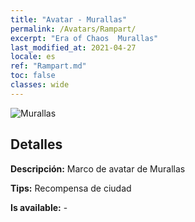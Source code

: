 ```yaml
---
title: "Avatar - Murallas"
permalink: /Avatars/Rampart/
excerpt: "Era of Chaos  Murallas"
last_modified_at: 2021-04-27
locale: es
ref: "Rampart.md"
toc: false
classes: wide
---
```

 ![Murallas](/images/a/avatarFrame_12.png)

## Detalles

 **Descripción:** Marco de avatar de Murallas 

 **Tips:** Recompensa de ciudad 

 **Is available:**  - 

